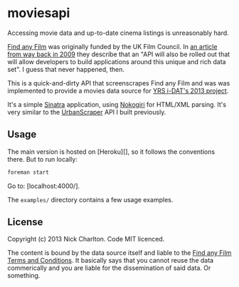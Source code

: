 # moviesapi

Accessing movie data and up-to-date cinema listings is unreasonably hard.

[Find any Film][] was originally funded by the UK Film Council. In [an article from
way back in 2009][guardian] they describe that an "API will also be rolled out that
will allow developers to build applications around this unique and rich data set".
I guess that never happened, then.

This is a quick-and-dirty API that screenscrapes Find any Film and was was 
implemented to provide a movies data source for [YRS i-DAT's 2013 project][yrs].

It's a simple [Sinatra][] application, using [Nokogiri][] for HTML/XML parsing. It's
very similar to the [UrbanScraper][] API I built previously.

## Usage

The main version is hosted on [Heroku][], so it follows the conventions there. But
to run locally:

```bash
foreman start
```

Go to: [localhost:4000/].

The `examples/` directory contains a few usage examples.

## License

Copyright (c) 2013 Nick Charlton. Code MIT licenced.

The content is bound by the data source itself and liable to the [Find any Film][]
[Terms and Conditions][]. It basically says that you cannot reuse the data
commerically and you are liable for the dissemination of said data. Or something.

[Find any Film]: http://www.findanyfilm.com
[Terms and Conditions]: http://www.findanyfilm.com/terms-and-conditions
[guardian]: http://www.theguardian.com/media/pda/2009/jan/28/digitalmedia-digitalvideo
[yrs]: https://github.com/yrsIDAT/2013
[Sinatra]: http://www.sinatrarb.com/
[Nokogiri]: http://nokogiri.org/
[UrbanScraper]: https://github.com/nickcharlton/urbanscraper

